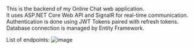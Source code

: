This is the backend of my Online Chat web application.
<br>
It uses ASP.NET Core Web API and SignalR for real-time communication.
<br>
Authentication is done using JWT Tokens paired with refresh tokens.
<br>
Database connection is managed by Entity Framework.

List of endpoints:
![image](https://github.com/KubaD-D/OnlineChatBack/assets/104513087/d710d58e-47e3-4c1a-bb5a-521cd8b9a46b)
